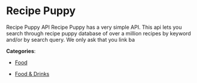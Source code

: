 # Recipe Puppy


Recipe Puppy API Recipe Puppy has a very simple API.  This api lets you search through recipe puppy database of over a million recipes by keyword and/or by search query.  We only ask that you link ba



**Categories**:

- [Food](https://github.com/apis-list/apis-list#food)

- [Food & Drinks](https://github.com/apis-list/apis-list#food-and-drinks)



